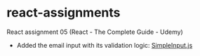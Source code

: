 # react-assignments
React assignment 05 (React - The Complete Guide - Udemy)

* Added the email input with its validation logic: [SimpleInput.js](https://github.com/Albert0led0/react-assignments/blob/aed083915bb621afe217e02f841d68e6c68d42c4/src/components/SimpleInput.js)
